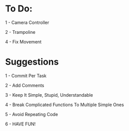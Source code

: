 # To Do:
1 - Camera Controller

2 - Trampoline

4 - Fix Movement

# Suggestions
1 - Commit Per Task

2 - Add Comments

3 - Keep It Simple, Stupid, Understandable

4 - Break Complicated Functions To Multiple Simple Ones

5 - Avoid Repeating Code

6 - HAVE FUN!

